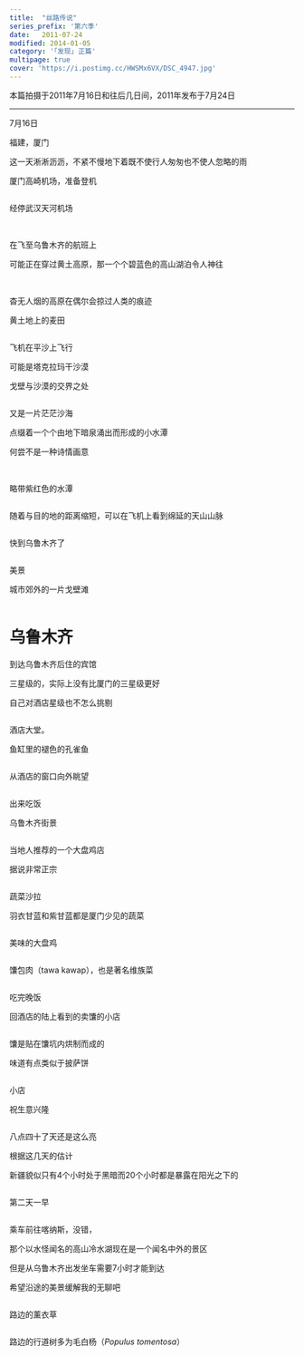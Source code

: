```yaml
---
title:  "丝路传说"
series_prefix: '第六季'
date:   2011-07-24
modified: 2014-01-05
category: '｢发现｣ 正篇'
multipage: true
cover: 'https://i.postimg.cc/HWSMx6VX/DSC_4947.jpg'
---
```


本篇拍摄于2011年7月16日和往后几日间，2011年发布于7月24日

---

7月16日

福建，厦门

这一天淅淅沥沥，不紧不慢地下着既不使行人匆匆也不使人忽略的雨


厦门高崎机场，准备登机

<img class='disc' data-src='https://lykoseremos.github.io/gmalb-02/dis6/DSC_4799.jpg'>

经停武汉天河机场

<img class='disc' data-src='https://lykoseremos.github.io/gmalb-02/dis6/DSC_4803.jpg'>

<img class='disc' data-src='https://lykoseremos.github.io/gmalb-02/dis6/DSC_4804.jpg'>

在飞至乌鲁木齐的航班上


可能正在穿过黄土高原，那一个个碧蓝色的高山湖泊令人神往

<img class='disc' onclick="openModal();currentSlide(4)" data-src='https://lykoseremos.github.io/gmalb-02/dis6/DSC_4805.jpg'>

<img class='disc' data-src='https://lykoseremos.github.io/gmalb-02/dis6/DSC_4806.jpg'>

<img class='disc' data-src='https://lykoseremos.github.io/gmalb-02/dis6/DSC_4808.jpg'>

杳无人烟的高原在偶尔会掠过人类的痕迹


黄土地上的麦田

<img class='disc' data-src='https://lykoseremos.github.io/gmalb-02/dis6/DSC_4810.jpg'>

飞机在平沙上飞行


可能是塔克拉玛干沙漠

戈壁与沙漠的交界之处

<img class='disc' data-src='https://lykoseremos.github.io/gmalb-02/dis6/DSC_4811.jpg'>

又是一片茫茫沙海


点缀着一个个由地下暗泉涌出而形成的小水潭


何尝不是一种诗情画意

<img class='disc' data-src='https://lykoseremos.github.io/gmalb-02/dis6/DSC_4814.jpg'>

<img class='disc' data-src='https://lykoseremos.github.io/gmalb-02/dis6/DSC_4815.jpg'>

略带紫红色的水潭

<img class='disc' data-src='https://lykoseremos.github.io/gmalb-02/dis6/DSC_4816.jpg'>

随着与目的地的距离缩短，可以在飞机上看到绵延的天山山脉

<img class='disc' data-src='https://lykoseremos.github.io/gmalb-02/dis6/DSC_4820.jpg'>

快到乌鲁木齐了

<img class='disc' data-src='https://lykoseremos.github.io/gmalb-02/dis6/DSC_4821.jpg'>

美景

城市郊外的一片戈壁滩

<img class='disc' data-src='https://lykoseremos.github.io/gmalb-02/dis6/DSC_4823.jpg'>

<h1 class="hd">乌鲁木齐</h1>

到达乌鲁木齐后住的宾馆

三星级的，实际上没有比厦门的三星级更好


自己对酒店星级也不怎么挑剔

<img class='disc' data-src='https://lykoseremos.github.io/gmalb-02/dis6/DSC_4824.jpg'>

酒店大堂。


鱼缸里的褪色的孔雀鱼

<img class='disc' data-src='https://lykoseremos.github.io/gmalb-02/dis6/DSC_4826.jpg'>

从酒店的窗口向外眺望

<img class='disc' data-src='https://lykoseremos.github.io/gmalb-02/dis6/DSC_4827.jpg'>

出来吃饭


乌鲁木齐街景

<img class='disc' data-src='https://lykoseremos.github.io/gmalb-02/dis6/DSC_4833.jpg'>

当地人推荐的一个大盘鸡店


据说非常正宗

<img class='disc' data-src='https://lykoseremos.github.io/gmalb-02/dis6/DSC_4834.jpg'>

蔬菜沙拉


羽衣甘蓝和紫甘蓝都是厦门少见的蔬菜

<img class='disc' data-src='https://lykoseremos.github.io/gmalb-02/dis6/DSC_4835.jpg'>

美味的大盘鸡

<img class='disc' data-src='https://lykoseremos.github.io/gmalb-02/dis6/DSC_4838.jpg'>

馕包肉（tawa kawap），也是著名维族菜

<img class='disc' data-src='https://lykoseremos.github.io/gmalb-02/dis6/DSC_4839.jpg'>

吃完晚饭


回酒店的陆上看到的卖馕的小店

<img class='disc' data-src='https://lykoseremos.github.io/gmalb-02/dis6/DSC_4841.jpg'>

馕是贴在馕坑内烘制而成的


味道有点类似于披萨饼

<img class='disc' data-src='https://lykoseremos.github.io/gmalb-02/dis6/DSC_4842.jpg'>

小店


祝生意兴隆

<img class='disc' data-src='https://lykoseremos.github.io/gmalb-02/dis6/DSC_4843.jpg'>

八点四十了天还是这么亮


根据这几天的估计


新疆貌似只有4个小时处于黑暗而20个小时都是暴露在阳光之下的

<img class='disc' data-src='https://lykoseremos.github.io/gmalb-02/dis6/DSC_4844.jpg'>

第二天一早

<img class='disc' data-src='https://lykoseremos.github.io/gmalb-02/dis6/DSC_4845.jpg'>

乘车前往喀纳斯，没错，


那个以水怪闻名的高山冷水湖现在是一个闻名中外的景区


但是从乌鲁木齐出发坐车需要7小时才能到达


希望沿途的美景缓解我的无聊吧

<img class='disc' data-src='https://lykoseremos.github.io/gmalb-02/dis6/DSC_4846.jpg'>

路边的薰衣草

<img class='disc' data-src='https://lykoseremos.github.io/gmalb-02/dis6/DSC_4848.jpg'>

路边的行道树多为毛白杨（<i>Populus tomentosa</i>）

<img class='disc' data-src='https://lykoseremos.github.io/gmalb-02/dis6/DSC_4852.jpg'>
